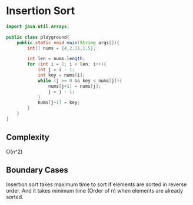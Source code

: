 # Insertion Sort

```java
import java.util.Arrays;

public class playground{
    public static void main(String args[]){
        int[] nums = {4,2,11,1,5};

        int len = nums.length;
        for (int i = 1; i < len; i++){
            int j = i - 1;
            int key = nums[i];
            while (j >= 0 && key < nums[j]){
                nums[j+1] = nums[j];
                j = j - 1;
            }
            nums[j+1] = key;
        }
    }
}

```

## Complexity
O(n^2)

## Boundary Cases
Insertion sort takes maximum time to sort if elements are sorted in reverse order. And it takes minimum time (Order of n) when elements are already sorted.